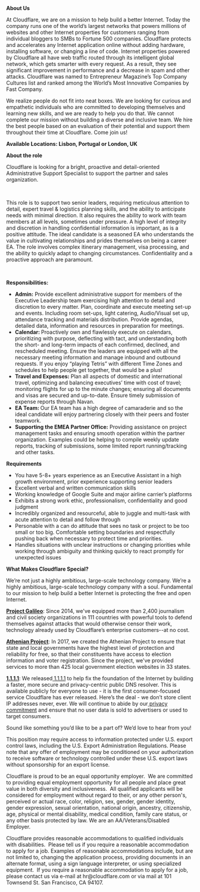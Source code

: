 <div class="content-intro">
	<div><strong>About Us</strong></div>
	<div>
		<p>At Cloudflare, we are on a mission to help build a better Internet. Today the company runs one of the world’s largest networks that powers millions of websites and other Internet properties for customers ranging from individual bloggers to SMBs to Fortune 500 companies. Cloudflare protects and accelerates any Internet application online without adding hardware, installing software, or changing a line of code. Internet properties powered by Cloudflare all have web traffic routed through its intelligent global network, which gets smarter with every request. As a result, they see significant improvement in performance and a decrease in spam and other attacks. Cloudflare was named to Entrepreneur Magazine’s Top Company Cultures list and ranked among the World’s Most Innovative Companies by Fast Company.&nbsp;</p>
		<p><span style="font-weight: 400;">We realize people do not fit into neat boxes. We are looking for curious and empathetic individuals who are committed to developing themselves and learning new skills, and we are ready to help you do that. We cannot complete our mission without building a diverse and inclusive team. We hire the best people based on an evaluation of their potential and support them throughout their time at Cloudflare. Come join us!&nbsp;</span></p>
	</div>
</div>
<p><strong>Available Locations: Lisbon, Portugal or London, UK</strong></p>
<p><strong>About the role</strong></p>
<p>Cloudflare is looking for a bright, proactive and detail-oriented Administrative Support Specialist to support the partner and sales organization.&nbsp;</p>
<p>&nbsp;</p>
<p>This role is to support two senior leaders, requiring meticulous attention to detail, expert travel &amp; logistics planning skills, and the ability to anticipate needs with minimal direction. It also requires the ability to work with team members at all levels, sometimes under pressure. A high level of integrity and discretion in handling confidential information is important, as is a positive attitude. The ideal candidate is a seasoned EA who understands the value in cultivating relationships and prides themselves on being a career EA. The role involves complex itinerary management, visa processing, and the ability to quickly adapt to changing circumstances. Confidentiality and a proactive approach are paramount.</p>
<p>&nbsp;</p>
<p><strong>Responsibilities:</strong></p>
<ul>
	<li><strong>Admin:</strong> Provide excellent administrative support for members of the Executive Leadership team exercising high attention to detail and discretion to every matter. Plan, coordinate and execute meeting set-up and events. Including room set-ups, light catering, Audio/Visual set up, attendance tracking and materials distribution. Provide agendas, detailed data, information and resources in preparation for meetings.&nbsp;</li>
	<li><strong>Calendar: </strong>Proactively own and flawlessly execute on calendars, prioritizing with purpose, deflecting with tact, and understanding both the short- and long-term impacts of each confirmed, declined, and rescheduled meeting. Ensure the leaders are equipped with all the necessary meeting information and manage inbound and outbound requests. If you enjoy “playing Tetris” with different Time Zones and schedules to help people get together, that would be a plus!</li>
	<li><strong>Travel and Expenses:</strong> Plan all aspects of domestic and international travel, optimizing and balancing executives’ time with cost of travel; monitoring flights for up to the minute changes; ensuring all documents and visas are secured and up-to-date. Ensure timely submission of expense reports through Navan.</li>
	<li><strong>EA Team: </strong>Our EA team has a high degree of camaraderie and so the ideal candidate will enjoy partnering closely with their peers and foster teamwork.</li>
	<li><strong>Supporting the EMEA Partner Office:</strong> Providing assistance on project management tasks and ensuring smooth operation within the partner organization. Examples could be helping to compile weekly update reports, tracking of submissions, some limited report running/tracking and other tasks.&nbsp;</li>
</ul>
<p><strong>Requirements</strong></p>
<ul>
	<li>You have 5-8+ years experience as an Executive Assistant in a high growth environment, prior experience supporting senior leaders&nbsp;</li>
	<li>Excellent verbal and written communication skills</li>
	<li>Working knowledge of Google Suite and major airline carrier’s platforms</li>
	<li>Exhibits a strong work ethic, professionalism, confidentiality and good judgment</li>
	<li>Incredibly organized and resourceful, able to juggle and multi-task with acute attention to detail and follow through</li>
	<li>Personable with a can do attitude that sees no task or project to be too small or too big. Comfortable setting boundaries and respectfully pushing back when necessary to protect time and priorities.</li>
	<li>Handles situations with unclear instructions or changing priorities while working through ambiguity and thinking quickly to react promptly for unexpected issues</li>
</ul>
<div class="content-conclusion">
	<p><strong>What Makes Cloudflare Special?</strong></p>
	<p><span style="font-weight: 400;">We’re not just a highly ambitious, large-scale technology company. We’re a highly ambitious, large-scale technology company with a soul. Fundamental to our mission to help build a better Internet is protecting the free and open Internet.</span></p>
	<p><a href="https://blog.cloudflare.com/protecting-free-expression-online/"><strong>Project Galileo</strong></a><span style="font-weight: 400;">: Since 2014, we've equipped more than 2,400 journalism and civil society organizations in 111 countries with powerful tools to defend themselves against attacks that would otherwise censor their work, technology already used by Cloudflare’s enterprise customers--at no cost.</span></p>
	<p><strong><a href="https://www.cloudflare.com/athenian/">Athenian Project</a></strong><span style="font-weight: 400;">: In 2017, we created the Athenian Project to ensure that state and local governments have the highest level of protection and reliability for free, so that their constituents have access to election information and voter registration. Since the project, we've provided services to more than 425 local government election websites in 33 states.</span></p>
	<p><a href="https://1.1.1.1/"><strong>1.1.1.1</strong></a><span style="font-weight: 400;">: We released</span><a href="https://1.1.1.1/"> <span style="font-weight: 400;">1.1.1.1</span></a><span style="font-weight: 400;"> to help fix the foundation of the Internet by building a faster, more secure and privacy-centric public DNS resolver. This is available publicly for everyone to use - it is the first consumer-focused service Cloudflare has ever released. Here’s the deal - we don’t store client IP addresses never, ever. We will continue to abide by our</span><a href="https://developers.cloudflare.com/1.1.1.1/privacy/public-dns-resolver"> privacy commitment</a><span style="font-weight: 400;"> and ensure that no user data is sold to advertisers or used to target consumers.</span></p>
	<p><span style="font-weight: 400;">Sound like something you’d like to be a part of? We’d love to hear from you!</span></p>
	<p><span style="font-weight: 400;">This position may require access to information protected under U.S. export control laws, including the U.S. Export Administration Regulations. Please note that any offer of employment may be conditioned on your authorization to receive software or technology controlled under these U.S. export laws without sponsorship for an export license.</span></p>
	<p><span style="font-weight: 400;">Cloudflare is proud to be an equal opportunity employer. &nbsp;We are committed to providing equal employment opportunity for all people and place great value in both diversity and inclusiveness. &nbsp;All qualified applicants will be considered for employment without regard to their, or any other person's, perceived or actual</span> <span style="font-weight: 400;">race, color, religion, sex, gender, gender identity, gender expression, sexual orientation, national origin, ancestry, citizenship, age, physical or mental disability, medical condition, family care status, or any other basis protected by law. </span><span style="font-weight: 400;">We are an AA/Veterans/Disabled Employer.</span></p>
	<p><span style="font-weight: 400;">Cloudflare provides reasonable accommodations to qualified individuals with disabilities. &nbsp;Please tell us if you require a reasonable accommodation to apply for a job. Examples of reasonable accommodations include, but are not limited to, changing the application process, providing documents in an alternate format, using a sign language interpreter, or using specialized equipment. &nbsp;If you require a reasonable accommodation to apply for a job, please contact us via e-mail at </span><span style="font-weight: 400;">hr@cloudflare.com</span><span style="font-weight: 400;"> or via mail at 101 Townsend St. San Francisco, CA 94107.</span></p>
</div>